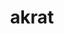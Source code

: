 ---
layout: dictionary_entry
title: akrat
parent: Common Words
last_modified_date: 2021-10-19

word: akrat
transcriptions:
  - ˈækræt
translations:
  - "accurate; correct"
  - "true"
  - "yes"
examples:
  - bzo: "I omnitime **akrat** [bea](bea)."
    eng: "*I am always **correct**.*"
---